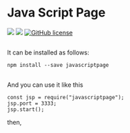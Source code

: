 # Java Script Page

![](https://img.shields.io/badge/language-Javascript-red) ![](https://img.shields.io/badge/version-0.2.4-brightgreen) [![GitHub license](https://img.shields.io/badge/license-MIT-blue.svg)](https://github.com/myyrakle/REAL_JSP/blob/master/LICENSE)

##

It can be installed as follows:

```
npm install --save javascriptpage
```

##

And you can use it like this

```
const jsp = require("javascriptpage");
jsp.port = 3333;
jsp.start();
```

then,
